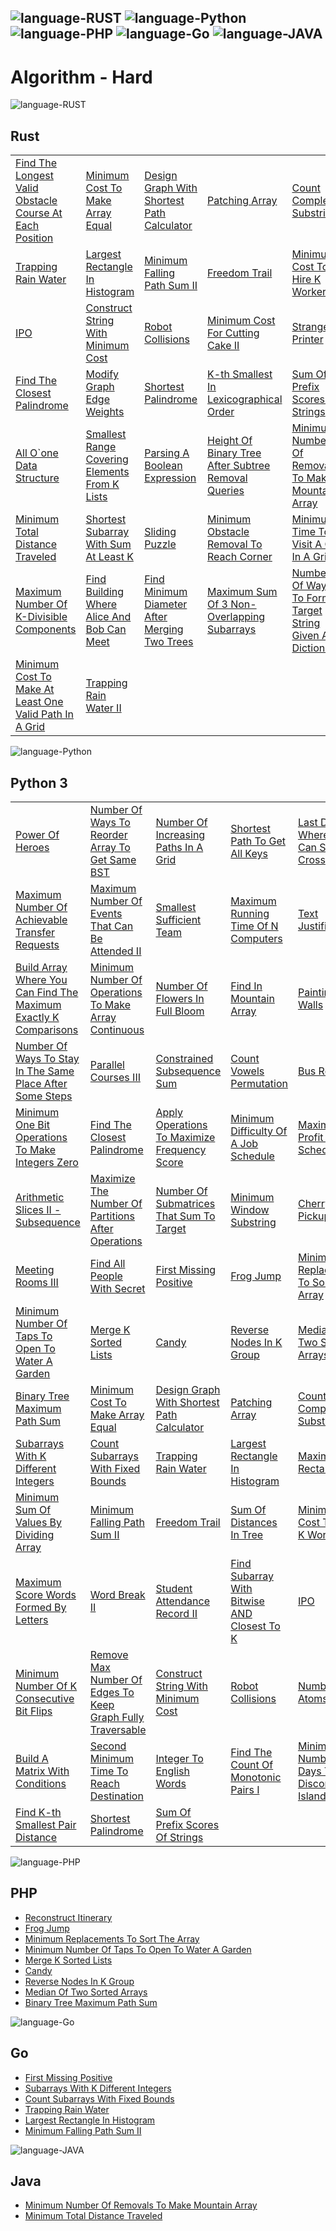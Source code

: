 ![language-RUST](https://img.shields.io/badge/RUST-8d4004?style=for-the-badge&logo=RUST)
![language-Python](https://img.shields.io/badge/Python-ffd43b?style=for-the-badge&logo=PYTHON)
![language-PHP](https://img.shields.io/badge/PHP-acb1f9?style=for-the-badge&logo=PHP)
![language-Go](https://img.shields.io/badge/Go-00add8?style=for-the-badge&logo=GO&logoColor=white)
![language-JAVA](https://img.shields.io/badge/Java-ED8B00?style=for-the-badge&logo=openjdk)
---

# Algorithm - Hard

![language-RUST](https://img.shields.io/badge/RUST-8d4004?style=for-the-badge&logo=RUST)
## Rust

||||||
| :- | :- | :- | :- | :- |
|[Find The Longest Valid Obstacle Course At Each Position](FindTheLongestValidObstacleCourseAtEachPosition.md)|[Minimum Cost To Make Array Equal](MinimumCostToMakeArrayEqual.md)|[Design Graph With Shortest Path Calculator](DesignGraphWithShortestPathCalculator.md)|[Patching Array](PatchingArray.md)|[Count Complete Substrings](CountCompleteSubstrings.md)|
|[Trapping Rain Water](TrappingRainWater.md)|[Largest Rectangle In Histogram](LargestRectangleInHistogram.md)|[Minimum Falling Path Sum II](MinimumFallingPathSumII.md)|[Freedom Trail](FreedomTrail.md)|[Minimum Cost To Hire K Workers](MinimumCostToHireKWorkers.md)|
|[IPO](IPO.md)|[Construct String With Minimum Cost](ConstructStringWithMinimumCost.md)|[Robot Collisions](RobotCollisions.md)|[Minimum Cost For Cutting Cake II](MinimumCostForCuttingCakeII.md)|[Strange Printer](StrangePrinter.md)|
|[Find The Closest Palindrome](FindTheClosestPalindrome.md)|[Modify Graph Edge Weights](ModifyGraphEdgeWeights.md)|[Shortest Palindrome](ShortestPalindrome.md)|[K-th Smallest In Lexicographical Order](KthSmallestInLexicographicalOrder.md)|[Sum Of Prefix Scores Of Strings](SumOfPrefixScoresOfStrings.md)|
|[All O`one Data Structure](AllOOneDataStructure.md)|[Smallest Range Covering Elements From K Lists](SmallestRangeCoveringElementsFromKLists.md)|[Parsing A Boolean Expression](ParsingABooleanExpression.md)|[Height Of Binary Tree After Subtree Removal Queries](HeightOfBinaryTreeAfterSubtreeRemovalQueries.md)|[Minimum Number Of Removals To Make Mountain Array](MinimumNumberOfRemovalsToMakeMountainArray.md)|
|[Minimum Total Distance Traveled](MinimumTotalDistanceTraveled.md)|[Shortest Subarray With Sum At Least K](ShortestSubarrayWithSumAtLeastK.md)|[Sliding Puzzle](SlidingPuzzle.md)|[Minimum Obstacle Removal To Reach Corner](MinimumObstacleRemovalToReachCorner.md)|[Minimum Time To Visit A Cell In A Grid](MinimumTimeToVisitACellInAGrid.md)|
|[Maximum Number Of K-Divisible Components](MaximumNumberOfKDivisibleComponents.md)|[Find Building Where Alice And Bob Can Meet](FindBuildingWhereAliceAndBobCanMeet.md)|[Find Minimum Diameter After Merging Two Trees](FindMinimumDiameterAfterMergingTwoTrees.md)|[Maximum Sum Of 3 Non-Overlapping Subarrays](MaximumSumOf3NonOverlappingSubarrays.md)|[Number Of Ways To Form A Target String Given A Dictionary](NumberOfWaysToFormATargetStringGivenADictionary.md)|
|[Minimum Cost To Make At Least One Valid Path In A Grid](MinimumCostToMakeAtLeastOneValidPathInAGrid.md)|[Trapping Rain Water II](TrappingRainWaterII.md)||||

![language-Python](https://img.shields.io/badge/Python-ffd43b?style=for-the-badge&logo=PYTHON)
## Python 3

||||||
| :- | :- | :- | :- | :- |
|[Power Of Heroes](PowerOfHeroes.md)|[Number Of Ways To Reorder Array To Get Same BST](NumberOfWaysToReorderArrayToGetSameBST.md)|[Number Of Increasing Paths In A Grid](NumberOfIncreasingPathsInAGrid.md)|[Shortest Path To Get All Keys](ShortestPathToGetAllKeys.md)|[Last Day Where You Can Still Cross](LastDayWhereYouCanStillCross.md)|
|[Maximum Number Of Achievable Transfer Requests](MaximumNumberOfAchievableTransferRequests.md)|[Maximum Number Of Events That Can Be Attended II](MaximumNumberOfEventsThatCanBeAttendedII.md)|[Smallest Sufficient Team](SmallestSufficientTeam.md)|[Maximum Running Time Of N Computers](MaximumRunningTimeOfNComputers.md)|[Text Justification](TextJustification.md)|
|[Build Array Where You Can Find The Maximum Exactly K Comparisons](BuildArrayWhereYouCanFindTheMaximumExactlyKComparisons.md)|[Minimum Number Of Operations To Make Array Continuous](MinimumNumberOfOperationsToMakeArrayContinuous.md)|[Number Of Flowers In Full Bloom](NumberOfFlowersInFullBloom.md)|[Find In Mountain Array](FindInMountainArray.md)|[Painting The Walls](PaintingTheWalls.md)|
|[Number Of Ways To Stay In The Same Place After Some Steps](NumberOfWaysToStayInTheSamePlaceAfterSomeSteps.md)|[Parallel Courses III](ParallelCoursesIII.md)|[Constrained Subsequence Sum](ConstrainedSubsequenceSum.md)|[Count Vowels Permutation](CountVowelsPermutation.md)|[Bus Routes](BusRoutes.md)|
|[Minimum One Bit Operations To Make Integers Zero](MinimumOneBitOperationsToMakeIntegersZero.md)|[Find The Closest Palindrome](FindTheClosestPalindrome.md)|[Apply Operations To Maximize Frequency Score](ApplyOperationsToMaximizeFrequencyScore.md)|[Minimum Difficulty Of A Job Schedule](MinimumDifficultyOfAJobSchedule.md)|[Maximum Profit In Job Scheduling](MaximumProfitInJobScheduling.md)|
|[Arithmetic Slices II - Subsequence](ArithmeticSlicesIISubsequence.md)|[Maximize The Number Of Partitions After Operations](MaximizeTheNumberOfPartitionsAfterOperations.md)|[Number Of Submatrices That Sum To Target](NumberOfSubmatricesThatSumToTarget.md)|[Minimum Window Substring](MinimumWindowSubstring.md)|[Cherry Pickup II](CherryPickupII.md)|
|[Meeting Rooms III](MeetingRoomsIII.md)|[Find All People With Secret](FindAllPeopleWithSecret.md)|[First Missing Positive](FirstMissingPositive.md)|[Frog Jump](FrogJump.md)|[Minimum Replacements To Sort The Array](MinimumReplacementsToSortTheArray.md)|
|[Minimum Number Of Taps To Open To Water A Garden](MinimumNumberOfTapsToOpenToWaterAGarden.md)|[Merge K Sorted Lists](MergeKSortedLists.md)|[Candy](Candy.md)|[Reverse Nodes In K Group](ReverseNodesInKGroup.md)|[Median Of Two Sorted Arrays](MedianOfTwoSortedArrays.md)|
|[Binary Tree Maximum Path Sum](BinaryTreeMaximumPathSum.md)|[Minimum Cost To Make Array Equal](MinimumCostToMakeArrayEqual.md)|[Design Graph With Shortest Path Calculator](DesignGraphWithShortestPathCalculator.md)|[Patching Array](PatchingArray.md)|[Count Complete Substrings](CountCompleteSubstrings.md)|
|[Subarrays With K Different Integers](SubarraysWithKDifferentIntegers.md)|[Count Subarrays With Fixed Bounds](CountSubarraysWithFixedBounds.md)|[Trapping Rain Water](TrappingRainWater.md)|[Largest Rectangle In Histogram](LargestRectangleInHistogram.md)|[Maximal Rectangle](MaximalRectangle.md)|
|[Minimum Sum Of Values By Dividing Array](MinimumSumOfValuesByDividingArray.md)|[Minimum Falling Path Sum II](MinimumFallingPathSumII.md)|[Freedom Trail](FreedomTrail.md)|[Sum Of Distances In Tree](SumOfDistancesInTree.md)|[Minimum Cost To Hire K Workers](MinimumCostToHireKWorkers.md)|
|[Maximum Score Words Formed By Letters](MaximumScoreWordsFormedByLetters.md)|[Word Break II](WordBreakII.md)|[Student Attendance Record II](StudentAttendanceRecordII.md)|[Find Subarray With Bitwise AND Closest To K](FindSubarrayWithBitwiseANDClosestToK.md)|[IPO](IPO.md)|
|[Minimum Number Of K Consecutive Bit Flips](MinimumNumberOfKConsecutiveBitFlips.md)|[Remove Max Number Of Edges To Keep Graph Fully Traversable](RemoveMaxNumberOfEdgesToKeepGraphFullyTraversable.md)|[Construct String With Minimum Cost](ConstructStringWithMinimumCost.md)|[Robot Collisions](RobotCollisions.md)|[Number Of Atoms](NumberOfAtoms.md)|
|[Build A Matrix With Conditions](BuildAMatrixWithConditions.md)|[Second Minimum Time To Reach Destination](SecondMinimumTimeToReachDestination.md)|[Integer To English Words](IntegerToEnglishWords.md)|[Find The Count Of Monotonic Pairs I](FindTheCountOfMonotonicPairsI.md)|[Minimum Number Of Days To Disconnect Island](MinimumNumberOfDaysToDisconnectIsland.md)|
|[Find K-th Smallest Pair Distance](FindKthSmallestPairDistance.md)|[Shortest Palindrome](ShortestPalindrome.md)|[Sum Of Prefix Scores Of Strings](SumOfPrefixScoresOfStrings.md)|||

![language-PHP](https://img.shields.io/badge/PHP-acb1f9?style=for-the-badge&logo=PHP)
## PHP

- [Reconstruct Itinerary](ReconstructItinerary.md)
- [Frog Jump](FrogJump.md)
- [Minimum Replacements To Sort The Array](MinimumReplacementsToSortTheArray.md)
- [Minimum Number Of Taps To Open To Water A Garden](MinimumNumberOfTapsToOpenToWaterAGarden.md)
- [Merge K Sorted Lists](MergeKSortedLists.md)
- [Candy](Candy.md)
- [Reverse Nodes In K Group](ReverseNodesInKGroup.md)
- [Median Of Two Sorted Arrays](MedianOfTwoSortedArrays.md)
- [Binary Tree Maximum Path Sum](BinaryTreeMaximumPathSum.md)

![language-Go](https://img.shields.io/badge/Go-00add8?style=for-the-badge&logo=GO&logoColor=white)
## Go

- [First Missing Positive](FirstMissingPositive.md)
- [Subarrays With K Different Integers](SubarraysWithKDifferentIntegers.md)
- [Count Subarrays With Fixed Bounds](CountSubarraysWithFixedBounds.md)
- [Trapping Rain Water](TrappingRainWater.md)
- [Largest Rectangle In Histogram](LargestRectangleInHistogram.md)
- [Minimum Falling Path Sum II](MinimumFallingPathSumII.md)

![language-JAVA](https://img.shields.io/badge/Java-ED8B00?style=for-the-badge&logo=openjdk)
## Java

- [Minimum Number Of Removals To Make Mountain Array](MinimumNumberOfRemovalsToMakeMountainArray.md)
- [Minimum Total Distance Traveled](MinimumTotalDistanceTraveled.md)
